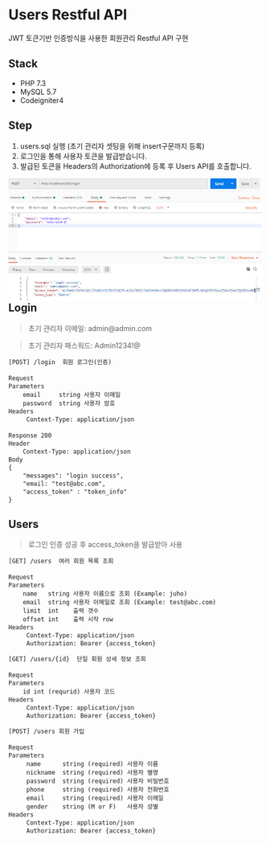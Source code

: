 # Users Restful API
JWT 토큰기반 인증방식을 사용한 회원관리 Restful API 구현

## Stack
- PHP 7.3
- MySQL 5.7
- Codeigniter4

## Step
1. users.sql 실행 (초기 관리자 셋팅을 위해 insert구문까지 등록)
2. 로그인을 통해 사용자 토큰을 발급받습니다.
3. 발급된 토큰을 Headers의 Authorization에 등록 후 Users API를 호출합니다.
<img src="./readme_asset/post_login.PNG" style="float:left"/>
<br>

## Login
>초기 관리자 이메일: admin<span></span>@admin.com

>초기 관리자 패스워드: Admin1234!@
```
[POST] /login  회원 로그인(인증)

Request
Parameters
    email     string 사용자 이메일
    password  string 사용자 암호
Headers
     Context-Type: application/json
     
Response 200
Header
    Context-Type: application/json
Body
{
    "messages": "login success",
    "email: "test@abc.com",
    "access_token" : "token_info"
}

```

## Users
>로그인 인증 성공 후 access_token을 발급받아 사용
```
[GET] /users  여러 회원 목록 조회

Request
Parameters
    name   string 사용자 이름으로 조회 (Example: juho)   
    email  string 사용자 이메일로 조회 (Example: test@abc.com)
    limit  int    출력 갯수
    offset int    출력 시작 row
Headers
     Context-Type: application/json
     Authorization: Bearer {access_token}
```

```
[GET] /users/{id}  단일 회원 상세 정보 조회

Request
Parameters
    id int (requrid) 사용자 코드
Headers
     Context-Type: application/json
     Authorization: Bearer {access_token}
```

```
[POST] /users 회원 가입

Request
Parameters
     name      string (required) 사용자 이름
     nickname  string (required) 사용자 별명
     password  string (required) 사용자 비밀번호
     phone     string (required) 사용자 전화번호
     email     string (required) 사용자 이메일 
     gender    string (M or F)   사용자 성별 
Headers
     Context-Type: application/json
     Authorization: Bearer {access_token}
```
